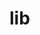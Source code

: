 <!-- generated by markdown-notes-tree -->

# lib

<!-- optional markdown-notes-tree directory description starts here -->

<!-- optional markdown-notes-tree directory description ends here -->


